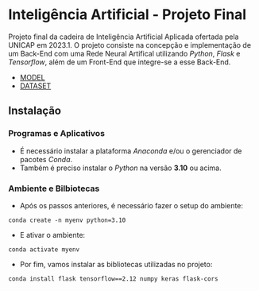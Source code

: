 # Inteligência Artificial - Projeto Final

Projeto final da cadeira de Inteligência Artificial Aplicada ofertada pela UNICAP em 2023.1. O projeto consiste na concepção e implementação de um Back-End com uma Rede Neural Artifical utilizando *Python*, *Flask* e *Tensorflow*, além de um Front-End que integre-se a esse Back-End.

- [MODEL](https://drive.google.com/uc?id=1drL1BjRoHoiZ9TlusGTDRa3fM9rtOrrX)
- [DATASET](https://drive.google.com/uc?id=1x2HiCB8oU5AgYuMEPwicGQ7r9m20uI-U)

## Instalação

### Programas e Aplicativos

- É necessário instalar a plataforma *Anaconda* e/ou o gerenciador de pacotes *Conda*.
- Também é preciso instalar o *Python* na versão **3.10** ou acima.

### Ambiente e Bilbiotecas

- Após os passos anteriores, é necessário fazer o setup do ambiente:

```
conda create -n myenv python=3.10
```

- E ativar o ambiente:

```
conda activate myenv
```

- Por fim, vamos instalar as bibliotecas utilizadas no projeto:

```
conda install flask tensorflow==2.12 numpy keras flask-cors
```
